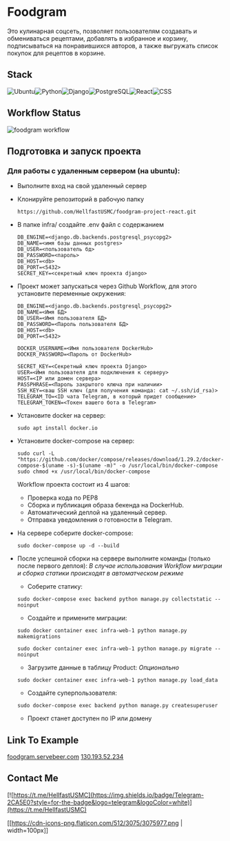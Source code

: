 # Foodgram
Это кулинарная соцсеть, позволяет пользователям создавать и обмениваться рецептами, добавлять в избранное и корзину, подписываться на понравившихся авторов, а также выгружать список покупок для рецептов в корзине.

## Stack
![Ubuntu](https://img.shields.io/badge/Ubuntu-E95420?style=for-the-badge&logo=ubuntu&logoColor=white)![Python](https://img.shields.io/badge/Python-3776AB?style=for-the-badge&logo=python&logoColor=white)![Django](https://img.shields.io/badge/Django-092E20?style=for-the-badge&logo=django&logoColor=white)![PostgreSQL](https://img.shields.io/badge/PostgreSQL-316192?style=for-the-badge&logo=postgresql&logoColor=white)![React](https://img.shields.io/badge/React-20232A?style=for-the-badge&logo=react&logoColor=61DAFB)![CSS](https://img.shields.io/badge/CSS-239120?&style=for-the-badge&logo=css3&logoColor=white)

## Workflow Status
![foodgram workflow](https://github.com/HellfastUSMC/foodgram-project-react/actions/workflows/main.yml/badge.svg)

## Подготовка и запуск проекта
### Для работы с удаленным сервером (на ubuntu):
* Выполните вход на свой удаленный сервер

* Клонируйте репозиторий в рабочую папку
    ```
    https://github.com/HellfastUSMC/foodgram-project-react.git
    ```

* В папке infra/ создайте .env файл с содержанием
    ```
    DB_ENGINE=<django.db.backends.postgresql_psycopg2>
    DB_NAME=<имя базы данных postgres>
    DB_USER=<пользователь бд>
    DB_PASSWORD=<пароль>
    DB_HOST=<db>
    DB_PORT=<5432>
    SECRET_KEY=<секретный ключ проекта django>
    ```
* Проект может запускаться через Github Workflow, для этого установите переменные окружения:
    ```
    DB_ENGINE=<django.db.backends.postgresql_psycopg2>
    DB_NAME=<Имя БД>
    DB_USER=<Имя пользователя БД>
    DB_PASSWORD=<Пароль пользователя БД>
    DB_HOST=<db>
    DB_PORT=<5432>
    
    DOCKER_USERNAME=<Имя пользователя DockerHub>
    DOCKER_PASSWORD=<Пароль от DockerHub>
    
    SECRET_KEY=<Секретный ключ проекта Django>
    USER=<Имя пользователя для подключения к серверу>
    HOST=<IP или домен сервера>
    PASSPHRASE=<Пароль закрытого ключа при наличии>
    SSH_KEY=<ваш SSH ключ (для получения команда: cat ~/.ssh/id_rsa)>
    TELEGRAM_TO=<ID чата Telegram, в который придет сообщение>
    TELEGRAM_TOKEN=<Токен вашего бота в Telegram>
    ```

* Установите docker на сервер:
    ```
    sudo apt install docker.io 
    ```
* Установите docker-compose на сервер:
    ```
    sudo curl -L "https://github.com/docker/compose/releases/download/1.29.2/docker-compose-$(uname -s)-$(uname -m)" -o /usr/local/bin/docker-compose
    sudo chmod +x /usr/local/bin/docker-compose
    ```
    Workflow проекта состоит из 4 шагов:
     - Проверка кода по PEP8
     - Сборка и публикация образа бекенда на DockerHub.
     - Автоматический деплой на удаленный сервер.
     - Отправка уведомления о готовности в Telegram. 

* На сервере соберите docker-compose:
    ```
    sudo docker-compose up -d --build
    ```

* После успешной сборки на сервере выполните команды (только после первого деплоя):
    *В случае использования Workflow миграции и сборка статики происходят в автоматческом режиме*
    - Соберите статику:
    ```
    sudo docker-compose exec backend python manage.py collectstatic --noinput
    ```
    - Создайте и примените миграции:
    ```
    sudo docker container exec infra-web-1 python manage.py makemigrations
    ```
    ```
    sudo docker container exec infra-web-1 python manage.py migrate --noinput
    ```
    - Загрузите данные в таблицу Product:
    *Опционально*
    ```
    sudo docker container exec infra-web-1 python manage.py load_data
    ```
    - Создайте суперпользователя:
    ```
    sudo docker-compose exec backend python manage.py createsuperuser
    ```
    - Проект станет доступен по IP или домену

## Link To Example
[foodgram.servebeer.com](http://foodgram.servebeer.com/)
[130.193.52.234](http://130.193.52.234/)

## Contact Me
[![https://t.me/HellfastUSMC](https://img.shields.io/badge/Telegram-2CA5E0?style=for-the-badge&logo=telegram&logoColor=white)](https://t.me/HellfastUSMC)

[[https://cdn-icons-png.flaticon.com/512/3075/3075977.png | width=100px]]